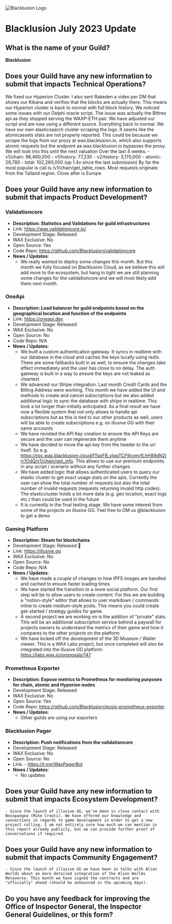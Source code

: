 ![Blacklusion Logo](https://blacklusion.com/resources/blacklusion_logo_192.png)
# Blacklusion July 2023 Update

## What is the name of your Guild?

**Blacklusion**

## Does your Guild have any new information to submit that impacts Technical Operations?
We fixed our Hyperion Cluster. I also sent Rakeden a video per DM that shows our Kibana and verifies that the blocks are actually there. This means our Hyperion cluster is back to normal with full block history.
We noticed some issues with our Delphi oracle script. The issue was actually the Bittrex api as they stopped serving the WAXP-ETH pair. We have adjusted our script and are now using a different source. Everything back to normal.
We have our own elasticsearch cluster scraping the logs. It seems like the atomicassets stats are not properly reported. This could be because we scrape the logs from our proxy at wax.blacklusion.io, which also supports atomic requests but the endpoint aa.wax.blacklusion.io bypasses the proxy. We will look into this until the next valuation
    Over the last 4 weeks:
    - v1/chain: 98,460,000
    - v1/history: 77,230
    - v2/history: 3,170,000
    - atomic: 29,780
    - total: 102,260,000
    (up 1.4x since the last submission)
    By far the most popular is call is /v1/chain/get_table_rows. Most requests originate from the Tailand region. Close after is Europe

## Does your Guild have any new information to submit that impacts Product Development?

### Validationcore
- **Description: Statistics and Validations for guild infrastructures**
- Link: https://wax.validationcore.io/
- Development Stage: Released
- WAX Exclusive: No
- Open Source: Yes
- Code Repo: https://github.com/Blacklusion/validationcore
- **News / Updates**:
    - We really wanted to deploy some changes this month. But this month we fully focused on Blacklusion Cloud, as we believe this will add more to the ecosystem, but hang in tight we are still planning some changes for the validationcore and we will most likely add them next month.

### OneApi
- **Description: Load balancer for guild endpoints based on the geographical location and function of the endpoints**
- Link: https://oneapi.dev
- Development Stage: Released
- WAX Exclusive: No
- Open Source: No
- Code Repo: N/A
- **News / Updates**:  
    - We built a custom authentication gateway. It syncs in realtime with our database in the cloud and caches the keys locally using redis. There are some fallbacks built in as well, to ensure the changes take effect immediately and the user has close to no delay. The auth gateway is built in a way to ensure the keys are not leaked as cleartext
    - We advanced our Stripe integration. Last month Credit Cards and the Billing Address were working. This month we have added the UI and methods to create and cancel subscriptions but we also added additional logic to sync the database with stripe in realtime. This took a lot longer than initially anticipated. As a final result we have now a flexible system that not only allows to handle api subscriptions but as this is tied to our other products as well, users will be able to create subscriptions e.g. on illusive GG with their same accounts
    - We have revisted the API Key creation to ensure the API Keys are secure and the user can regenerate them anytime
    - We have decided to move the api key from the header to the url itself. So e.g. https://rpc.wax.blacklusion.cloud/fTspFB_ylqgTCF9cvmrfLhH89dN2jrr1OdQ/v1/chain/get_info. This allows to use our premium endpoints in any script / scenario without any further changes
    - We have added logic that allows authenticated users to query our elastic cluster to get exact usage stats on the apis. Currently the user can show the total number of requests but also the total number of invalid requests (requests returning invalid http codes). The elasticcluster holds a lot more data (e.g. geo location, exact logs etc.) than could be used in the future
    - It is currently in the final testing stage. We have some interest from some of the projects on illusive GG. Feel free to DM us @blacklusion to get a demo


### Gaming Platform
- **Description: Steam for blockchains**
- Development Stage: Released 🥳
- Link: https://illusive.gg
- WAX Exclusive: No
- Open Source: No
- Code Repo: N/A
- **News / Updates**:
    - We have made a couple of changes to how IPFS images are handled and cached to ensure faster loading times
    - We have started the transition to a more social platform. Our first step will be to allow users to create content. For this we are building a "notion-style" editor that allows to user markdown / commands inline to create medium-style posts. This means you could create get-started / strategy guides for game.
    - A second project we are working on is the addition of "private" stats. This will be an additional subscription service behind a paywall for projects owners to understand the metrics of their game and how it compares to the other projects on the platform
    - We have kicked off the development of the 3D Museum / Wallet viewer. This is a WAX Labs project, but once completed will also be integrated into the illusive GG platform: https://labs.wax.io/proposals/147
    
### Prometheus Exporter
- **Description: Expose metrics to Prometheus for monitoring purposes for chain, atomic and Hyperion nodes**
- Development Stage: Released
- WAX Exclusive: No
- Open Source: Yes
- Code Repo: https://github.com/Blacklusion/eosio-prometheus-exporter
- **News / Updates**:  
    - Other guilds are using our exporters

### Blacklusion Pager
- **Description: Push notifications from the validationcore**
- Development Stage: Released
- WAX Exclusive: No
- Open Source: No
- Link: - https://t.me/WaxPagerBot 
- **News / Updates**:
    - No updates

## Does your Guild have any new information to submit that impacts Ecosystem Development?
    - Since the launch of illusive GG, we've been in close contact with Novopangea (Mike Creati). We have offered our knowledge and connections in regards to game development in order to get a new project rolling. I am not entirely sure how much we can mention in this report already publicly, but we can provide further proof of conversations if required.

## Does your Guild have any new information to submit that impacts Community Engagement?
    - Since the launch of illusive GG we have been in talks with Alien Worlds about an more detailed integration of the Alien Worlds Metaverse. This month we have signed the contracts and are "officially" ahead (should be announced in the upcoming days).
    

## Do you have any feedback for improving the Office of Inspector General, the Inspector General Guidelines, or this form?
